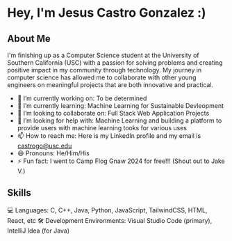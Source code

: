 # Hey, I'm Jesus Castro Gonzalez :)

## About Me
I'm finishing up as a Computer Science student at the University of Southern California (USC) with a passion for solving problems and creating positive impact in my community through technology. My journey in computer science has allowed me to collaborate with other young engineers on meaningful projects that are both innovative and practical.

- 🔭 I’m currently working on: To be determined
- 🌱 I’m currently learning: Machine Learning for Sustainable Devleopment
- 👯 I’m looking to collaborate on: Full Stack Web Application Projects
- 🤔 I’m looking for help with: Machine Learning and building a platform to provide users with machine learning tooks for various uses
- 📫 How to reach me: Here is my LinkedIn profile and my email is castrogo@usc.edu 
- 😄 Pronouns: He/Him/His
- ⚡ Fun fact: I went to Camp Flog Gnaw 2024 for free!!! (Shout out to Jake V.)

## Skills 
💻 Languages: C, C++, Java, Python, JavaScript, TailwindCSS, HTML, React, etc
🛠️ Development Environments: Visual Studio Code (primary), IntelliJ Idea (for Java)
